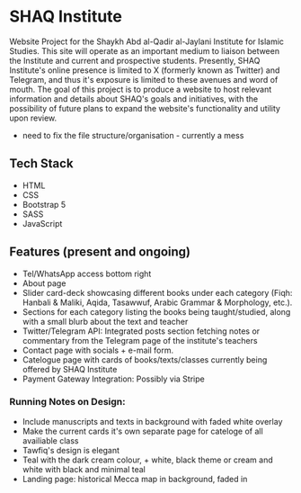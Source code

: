 # SHAQ Institute

Website Project for the Shaykh Abd al-Qadir al-Jaylani Institute for Islamic Studies. This site will operate as an important medium to liaison between the Institute and current and prospective students. Presently, SHAQ Institute's online presence is limited to X (formerly known as Twitter) and Telegram, and thus it's exposure is limited to these avenues and word of mouth. The goal of this project is to produce a website to host relevant information and details about SHAQ's goals and initiatives, with the possibility of future plans to expand the website's functionality and utility upon review.

- need to fix the file structure/organisation - currently a mess

## Tech Stack

- HTML
- CSS
- Bootstrap 5
- SASS
- JavaScript

## Features (present and ongoing)

- Tel/WhatsApp access bottom right
- About page
- Slider card-deck showcasing different books under each category (Fiqh: Hanbali & Maliki, Aqida, Tasawwuf, Arabic Grammar & Morphology, etc.).
- Sections for each category listing the books being taught/studied, along with a small blurb about the text and teacher
- Twitter/Telegram API: Integrated posts section fetching notes or commentary from the Telegram page of the institute's teachers
- Contact page with socials + e-mail form.
- Catelogue page with cards of books/texts/classes currently being offered by SHAQ Institute
- Payment Gateway Integration: Possibly via Stripe

### Running Notes on Design:

- Include manuscripts and texts in background with faded white overlay
- Make the current cards it's own separate page for cateloge of all availiable class
- Tawfiq's design is elegant
- Teal with the dark cream colour, + white, black theme or cream and white with black and minimal teal
- Landing page: historical Mecca map in background, faded in
